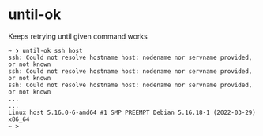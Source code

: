 # until-ok <command>

Keeps retrying until given command works

```
~ ❯ until-ok ssh host
ssh: Could not resolve hostname host: nodename nor servname provided, or not known
ssh: Could not resolve hostname host: nodename nor servname provided, or not known
ssh: Could not resolve hostname host: nodename nor servname provided, or not known
...
...
Linux host 5.16.0-6-amd64 #1 SMP PREEMPT Debian 5.16.18-1 (2022-03-29) x86_64
~ >
```
